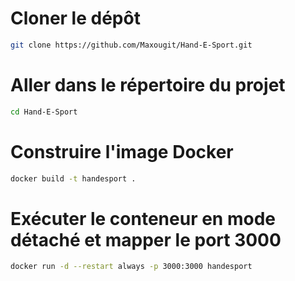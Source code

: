 # Cloner le dépôt

```bash
git clone https://github.com/Maxougit/Hand-E-Sport.git
```

# Aller dans le répertoire du projet

```bash
cd Hand-E-Sport
```

# Construire l'image Docker

```bash
docker build -t handesport .
```

# Exécuter le conteneur en mode détaché et mapper le port 3000

```bash
docker run -d --restart always -p 3000:3000 handesport
```

